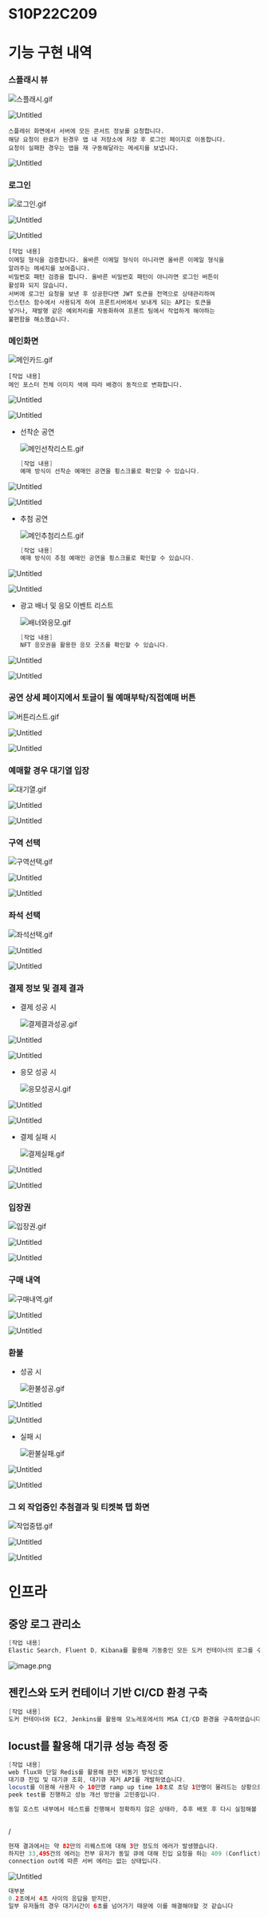 # S10P22C209
# 기능 구현 내역

### 스플래시 뷰

![스플래시.gif](https://prod-files-secure.s3.us-west-2.amazonaws.com/e7472e42-7118-406f-8758-f9c76b1cf86a/38d5d1c2-b167-46ab-9f9b-d6f009dd7208/%EC%8A%A4%ED%94%8C%EB%9E%98%EC%8B%9C.gif)

![Untitled](https://prod-files-secure.s3.us-west-2.amazonaws.com/e7472e42-7118-406f-8758-f9c76b1cf86a/18ad98cb-a5ac-4b34-a05a-5c99b23a6146/Untitled.gif)

```
스플레쉬 화면에서 서버에 모든 콘서트 정보를 요청합니다. 
해당 요청이 완료가 된경우 앱 내 저장소에 저장 후 로그인 페이지로 이동합니다.
요청이 실패한 경우는 앱을 재 구동해달라는 메세지를 보냅니다.
```

![Untitled](https://prod-files-secure.s3.us-west-2.amazonaws.com/e7472e42-7118-406f-8758-f9c76b1cf86a/29c23e16-a677-442c-aab9-d69cfcd4b089/Untitled.gif)

### 로그인

![로그인.gif](https://prod-files-secure.s3.us-west-2.amazonaws.com/e7472e42-7118-406f-8758-f9c76b1cf86a/d9477a2c-5da7-4f01-b941-64f402c1cfa2/%EB%A1%9C%EA%B7%B8%EC%9D%B8.gif)

![Untitled](https://prod-files-secure.s3.us-west-2.amazonaws.com/e7472e42-7118-406f-8758-f9c76b1cf86a/8e1ebe7b-e0cb-474e-a460-bde6008c9c5a/Untitled.gif)

![Untitled](https://prod-files-secure.s3.us-west-2.amazonaws.com/e7472e42-7118-406f-8758-f9c76b1cf86a/339fcd6e-4d4d-4e4b-8303-b92d9a4aad5e/Untitled.gif)

```
[작업 내용]
이메일 형식을 검증합니다. 올바른 이메일 형식이 아니라면 올바른 이메일 형식을
알려주는 메세지를 보여줍니다.
비밀번호 패턴 검증을 합니다. 올바른 비밀번호 패턴이 아니라면 로그인 버튼이
활성화 되지 않습니다.
서버에 로그인 요청을 보낸 후 성공한다면 JWT 토큰을 전역으로 상태관리하여 
인스턴스 함수에서 사용되게 하여 프론트서버에서 보내게 되는 API는 토큰을 
넣거나, 재발행 같은 예외처리를 자동화하여 프론트 팀에서 작업하게 해야하는 
불편함을 해소했습니다.
```

### 메인화면

![메인카드.gif](https://prod-files-secure.s3.us-west-2.amazonaws.com/e7472e42-7118-406f-8758-f9c76b1cf86a/12fcc2f7-06ff-48c9-97cf-1b23f5d0e120/%EB%A9%94%EC%9D%B8%EC%B9%B4%EB%93%9C.gif)

```
[작업 내용]
메인 포스터 전체 이미지 색에 따라 배경이 동적으로 변화합니다. 
```

![Untitled](https://prod-files-secure.s3.us-west-2.amazonaws.com/e7472e42-7118-406f-8758-f9c76b1cf86a/ffc38d85-e4bc-4b5f-9bf9-bbbe4d389c5a/Untitled.gif)

![Untitled](https://prod-files-secure.s3.us-west-2.amazonaws.com/e7472e42-7118-406f-8758-f9c76b1cf86a/55a0a0e0-1c9e-4a1e-84f2-e8b0530edd06/Untitled.gif)

- 선착순 공연
    
    ![메인선착리스트.gif](https://prod-files-secure.s3.us-west-2.amazonaws.com/e7472e42-7118-406f-8758-f9c76b1cf86a/f1baea72-e5d2-472f-a9ab-7f15adb5c037/%EB%A9%94%EC%9D%B8%EC%84%A0%EC%B0%A9%EB%A6%AC%EC%8A%A4%ED%8A%B8.gif)
    
    ```java
    [작업 내용]
    예매 방식이 선착순 예매인 공연을 횡스크롤로 확인할 수 있습니다. 
    ```
    

![Untitled](https://prod-files-secure.s3.us-west-2.amazonaws.com/e7472e42-7118-406f-8758-f9c76b1cf86a/c054f191-45ca-491a-a7f6-8282f9177b2c/Untitled.gif)

![Untitled](https://prod-files-secure.s3.us-west-2.amazonaws.com/e7472e42-7118-406f-8758-f9c76b1cf86a/43380fcc-1654-4687-8f5e-de05dd31bafd/Untitled.gif)

- 추첨 공연
    
    ![메인추첨리스트.gif](https://prod-files-secure.s3.us-west-2.amazonaws.com/e7472e42-7118-406f-8758-f9c76b1cf86a/68c52106-3c4b-4ad6-bd25-e8dcfdd18f2c/%EB%A9%94%EC%9D%B8%EC%B6%94%EC%B2%A8%EB%A6%AC%EC%8A%A4%ED%8A%B8.gif)
    
    ```java
    [작업 내용]
    예매 방식이 추첨 예매인 공연을 횡스크롤로 확인할 수 있습니다. 
    ```
    

![Untitled](https://prod-files-secure.s3.us-west-2.amazonaws.com/e7472e42-7118-406f-8758-f9c76b1cf86a/d330c477-3c5e-40b5-96a4-e311db5e3382/Untitled.gif)

![Untitled](https://prod-files-secure.s3.us-west-2.amazonaws.com/e7472e42-7118-406f-8758-f9c76b1cf86a/ca07e8a7-11fb-49c7-b4fe-bf0930e61dca/Untitled.gif)

- 광고 배너 및 응모 이벤트 리스트
    
    ![배너와응모.gif](https://prod-files-secure.s3.us-west-2.amazonaws.com/e7472e42-7118-406f-8758-f9c76b1cf86a/d15d286c-a5f8-4b9a-a16b-9e49dbb2e575/%EB%B0%B0%EB%84%88%EC%99%80%EC%9D%91%EB%AA%A8.gif)
    
    ```java
    [작업 내용]
    NFT 응모권을 활용한 응모 굿즈를 확인할 수 있습니다. 
    ```
    

![Untitled](https://prod-files-secure.s3.us-west-2.amazonaws.com/e7472e42-7118-406f-8758-f9c76b1cf86a/93d7b262-3df6-4c6f-a9b2-e42de9f7bcf8/Untitled.gif)

![Untitled](https://prod-files-secure.s3.us-west-2.amazonaws.com/e7472e42-7118-406f-8758-f9c76b1cf86a/c4e87ed6-f779-4d41-b485-12015b5dc435/Untitled.gif)

### 공연 상세 페이지에서 토글이 될 예매부탁/직접예매 버튼

![버튼리스트.gif](https://prod-files-secure.s3.us-west-2.amazonaws.com/e7472e42-7118-406f-8758-f9c76b1cf86a/c75f657b-312a-4d9e-831f-b720737a4a64/%EB%B2%84%ED%8A%BC%EB%A6%AC%EC%8A%A4%ED%8A%B8.gif)

![Untitled](https://prod-files-secure.s3.us-west-2.amazonaws.com/e7472e42-7118-406f-8758-f9c76b1cf86a/5bfef430-64ec-4bf9-950b-dc51fd8c8f54/Untitled.gif)

![Untitled](https://prod-files-secure.s3.us-west-2.amazonaws.com/e7472e42-7118-406f-8758-f9c76b1cf86a/8808b717-390b-4b3d-8780-e2f22053942d/Untitled.gif)

### 예매할 경우 대기열 입장

![대기열.gif](https://prod-files-secure.s3.us-west-2.amazonaws.com/e7472e42-7118-406f-8758-f9c76b1cf86a/5671135a-4ad9-42db-92e7-685e92607a5f/%EB%8C%80%EA%B8%B0%EC%97%B4.gif)

![Untitled](https://prod-files-secure.s3.us-west-2.amazonaws.com/e7472e42-7118-406f-8758-f9c76b1cf86a/c110213b-84a1-46a7-aab8-48a65b327cf6/Untitled.gif)

![Untitled](https://prod-files-secure.s3.us-west-2.amazonaws.com/e7472e42-7118-406f-8758-f9c76b1cf86a/80f04948-7339-4b21-91f0-a438d06e1c68/Untitled.gif)

### 구역 선택

![구역선택.gif](https://prod-files-secure.s3.us-west-2.amazonaws.com/e7472e42-7118-406f-8758-f9c76b1cf86a/d68f7cbf-469f-4a27-931f-77cf3b9515e9/%EA%B5%AC%EC%97%AD%EC%84%A0%ED%83%9D.gif)

![Untitled](https://prod-files-secure.s3.us-west-2.amazonaws.com/e7472e42-7118-406f-8758-f9c76b1cf86a/7aa6ad19-92f6-4a70-bdaf-c68b5de83bf9/Untitled.gif)

![Untitled](https://prod-files-secure.s3.us-west-2.amazonaws.com/e7472e42-7118-406f-8758-f9c76b1cf86a/51fc62f2-e340-47b4-abe0-aaeb4cea23b3/Untitled.gif)

### 좌석 선택

![좌석선택.gif](https://prod-files-secure.s3.us-west-2.amazonaws.com/e7472e42-7118-406f-8758-f9c76b1cf86a/2c6ba99a-8c86-49eb-9c05-135e6645ae36/%EC%A2%8C%EC%84%9D%EC%84%A0%ED%83%9D.gif)

![Untitled](https://prod-files-secure.s3.us-west-2.amazonaws.com/e7472e42-7118-406f-8758-f9c76b1cf86a/202513bc-690a-43a2-af49-928c04e48233/Untitled.gif)

![Untitled](https://prod-files-secure.s3.us-west-2.amazonaws.com/e7472e42-7118-406f-8758-f9c76b1cf86a/15857614-0227-4560-9802-a527659c54fe/Untitled.gif)

### 결제 정보 및 결제 결과

- 결제 성공 시
    
    ![결제결과성공.gif](https://prod-files-secure.s3.us-west-2.amazonaws.com/e7472e42-7118-406f-8758-f9c76b1cf86a/6853829d-2f99-4085-8dff-537630e6ed8d/%EA%B2%B0%EC%A0%9C%EA%B2%B0%EA%B3%BC%EC%84%B1%EA%B3%B5.gif)
    

![Untitled](https://prod-files-secure.s3.us-west-2.amazonaws.com/e7472e42-7118-406f-8758-f9c76b1cf86a/c31ae651-f9c7-48fa-bf98-b9d3c3803bed/Untitled.gif)

![Untitled](https://prod-files-secure.s3.us-west-2.amazonaws.com/e7472e42-7118-406f-8758-f9c76b1cf86a/19d772c6-7401-4d66-a831-d0305b207ec3/Untitled.gif)

- 응모 성공 시
    
    ![응모성공시.gif](https://prod-files-secure.s3.us-west-2.amazonaws.com/e7472e42-7118-406f-8758-f9c76b1cf86a/6b63d3d0-f17c-45c0-b72c-c190b908f994/%EC%9D%91%EB%AA%A8%EC%84%B1%EA%B3%B5%EC%8B%9C.gif)
    

![Untitled](https://prod-files-secure.s3.us-west-2.amazonaws.com/e7472e42-7118-406f-8758-f9c76b1cf86a/20fb600b-0ed5-48c3-8264-d64f04bee935/Untitled.gif)

![Untitled](https://prod-files-secure.s3.us-west-2.amazonaws.com/e7472e42-7118-406f-8758-f9c76b1cf86a/21180f4a-7318-4e5f-bc54-288effb45520/Untitled.gif)

- 결제 실패 시
    
    ![결제실패.gif](https://prod-files-secure.s3.us-west-2.amazonaws.com/e7472e42-7118-406f-8758-f9c76b1cf86a/15472cd4-d2a0-4105-b610-2045c8ea31b4/%EA%B2%B0%EC%A0%9C%EC%8B%A4%ED%8C%A8.gif)
    

![Untitled](https://prod-files-secure.s3.us-west-2.amazonaws.com/e7472e42-7118-406f-8758-f9c76b1cf86a/99abf123-b536-4b4c-9b3a-e07f03ac4210/Untitled.gif)

![Untitled](https://prod-files-secure.s3.us-west-2.amazonaws.com/e7472e42-7118-406f-8758-f9c76b1cf86a/2ee5cdd7-707f-45bf-9921-417cde89e4d4/Untitled.gif)

### 입장권

![입장권.gif](https://prod-files-secure.s3.us-west-2.amazonaws.com/e7472e42-7118-406f-8758-f9c76b1cf86a/aa902428-791e-4bd8-8968-5649fe362832/%EC%9E%85%EC%9E%A5%EA%B6%8C.gif)

![Untitled](https://prod-files-secure.s3.us-west-2.amazonaws.com/e7472e42-7118-406f-8758-f9c76b1cf86a/4db1b1f0-55ae-4650-9549-adbf03c25298/Untitled.gif)

![Untitled](https://prod-files-secure.s3.us-west-2.amazonaws.com/e7472e42-7118-406f-8758-f9c76b1cf86a/4d2a7949-3b3d-475a-9649-f5f2f5801b1a/Untitled.gif)

### 구매 내역

![구매내역.gif](https://prod-files-secure.s3.us-west-2.amazonaws.com/e7472e42-7118-406f-8758-f9c76b1cf86a/5de818ee-f222-42da-9599-a1f841aa33cf/%EA%B5%AC%EB%A7%A4%EB%82%B4%EC%97%AD.gif)

![Untitled](https://prod-files-secure.s3.us-west-2.amazonaws.com/e7472e42-7118-406f-8758-f9c76b1cf86a/8520d860-57fa-4e30-a43b-0cbec71851ad/Untitled.gif)

![Untitled](https://prod-files-secure.s3.us-west-2.amazonaws.com/e7472e42-7118-406f-8758-f9c76b1cf86a/abe2b922-fb18-4f99-89df-f3be11b120a1/Untitled.gif)

### 환불

- 성공 시
    
    ![환불성공.gif](https://prod-files-secure.s3.us-west-2.amazonaws.com/e7472e42-7118-406f-8758-f9c76b1cf86a/f8c17564-90d6-439e-8e3e-ea9cb1c40f90/%ED%99%98%EB%B6%88%EC%84%B1%EA%B3%B5.gif)
    

![Untitled](https://prod-files-secure.s3.us-west-2.amazonaws.com/e7472e42-7118-406f-8758-f9c76b1cf86a/6949a004-8ed7-43ab-a194-61b07693fa87/Untitled.gif)

![Untitled](https://prod-files-secure.s3.us-west-2.amazonaws.com/e7472e42-7118-406f-8758-f9c76b1cf86a/35badc70-947c-4b1f-9881-9941eb45eb33/Untitled.gif)

- 실패 시
    
    ![환불실패.gif](https://prod-files-secure.s3.us-west-2.amazonaws.com/e7472e42-7118-406f-8758-f9c76b1cf86a/0cac6adb-8979-43ee-8730-809847e66505/%ED%99%98%EB%B6%88%EC%8B%A4%ED%8C%A8.gif)
    

![Untitled](https://prod-files-secure.s3.us-west-2.amazonaws.com/e7472e42-7118-406f-8758-f9c76b1cf86a/d598c3ad-a0eb-4bda-8d08-5f34df57df80/Untitled.gif)

![Untitled](https://prod-files-secure.s3.us-west-2.amazonaws.com/e7472e42-7118-406f-8758-f9c76b1cf86a/2ff9d81d-7ac9-4a81-89c9-0f9a57c42978/Untitled.gif)

### 그 외 작업중인 추첨결과 및 티켓북 탭 화면

![작업중탭.gif](https://prod-files-secure.s3.us-west-2.amazonaws.com/e7472e42-7118-406f-8758-f9c76b1cf86a/2ba85697-62aa-4569-9ce1-e6c9fbcad03c/%EC%9E%91%EC%97%85%EC%A4%91%ED%83%AD.gif)

![Untitled](https://prod-files-secure.s3.us-west-2.amazonaws.com/e7472e42-7118-406f-8758-f9c76b1cf86a/54606da5-ae54-4507-93e2-e2771eaed283/Untitled.gif)

![Untitled](https://prod-files-secure.s3.us-west-2.amazonaws.com/e7472e42-7118-406f-8758-f9c76b1cf86a/4de3576d-e5ba-414d-b1db-6028f4898061/Untitled.gif)

# 인프라

## 중앙 로그 관리소

```java
[작업 내용]
Elastic Search, Fluent D, Kibana를 활용해 기동중인 모든 도커 컨테이너의 로그를 수집하여 한 곳에서 관리합니다. 
```
![image.png](./image.png)


## 젠킨스와 도커 컨테이너 기반 CI/CD 환경 구축

```java
[작업 내용] 
도커 컨테이너와 EC2, Jenkins를 활용해 모노레포에서의 MSA CI/CD 환경을 구축하였습니다. 
```

## locust를 활용해 대기큐 성능 측정 중

```java
[작업 내용]
web flux와 단일 Redis를 활용해 완전 비동기 방식으로 
대기큐 진입 및 대기큐 조회, 대기큐 제거 API를 개발하였습니다. 
locust를 이용해 사용자 수 10만명 ramp up time 10초로 초당 1만명이 몰려드는 상황으로
peek test를 진행하고 성능 개선 방안을 고민중입니다. 

동일 호스트 내부에서 테스트를 진행해서 정확하지 않은 상태라, 추후 배포 후 다시 실험해볼 생각입니다.
 
```



/

```java
현재 결과에서는 약 82만의 리퀘스트에 대해 3만 정도의 에러가 발생했습니다. 
하지만 33,495건의 에러는 전부 유저가 동일 큐에 대해 진입 요청을 하는 409 (Conflict)에러 상황이므로 
connection out에 따른 서버 에러는 없는 상태입니다. 

```

![Untitled](https://prod-files-secure.s3.us-west-2.amazonaws.com/e7472e42-7118-406f-8758-f9c76b1cf86a/c6a149ea-dec8-4753-bb7b-0923c5b33828/Untitled.png)

```java
대부분 
0.2초에서 4초 사이의 응답을 받지만, 
일부 유저들의 경우 대기시간이 6초를 넘어가기 때문에 이를 해결해야할 것 같습니다
```
